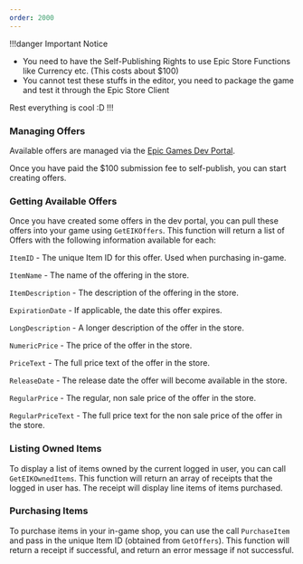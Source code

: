 ```yaml
---
order: 2000
---
```


!!!danger Important Notice
- You need to have the Self-Publishing Rights to use Epic Store Functions like Currency etc. (This costs about $100)
- You cannot test these stuffs in the editor, you need to package the game and test it through the Epic Store Client

Rest everything is cool :D
!!!

### Managing Offers

Available offers are managed via the [Epic Games Dev Portal](https://dev.epicgames.com/en-us/). 

Once you have paid the $100 submission fee to self-publish, you can start creating offers.


### Getting Available Offers

Once you have created some offers in the dev portal, you can pull these offers into your game using `GetEIKOffers`. This function will return a list of Offers with the following information available for each:

`ItemID` - The unique Item ID for this offer. Used when purchasing in-game.

`ItemName` - The name of the offering in the store.

`ItemDescription` - The description of the offering in the store.

`ExpirationDate` - If applicable, the date this offer expires.

`LongDescription` - A longer description of the offer in the store.

`NumericPrice` - The price of the offer in the store.

`PriceText` - The full price text of the offer in the store.

`ReleaseDate` - The release date the offer will become available in the store.

`RegularPrice` - The regular, non sale price of the offer in the store.

`RegularPriceText` - The full price text for the non sale price of the offer in the store.

### Listing Owned Items

To display a list of items owned by the current logged in user, you can call `GetEIKOwnedItems`. This function will return an array of receipts that the logged in user has. The receipt will display line items of items purchased.

### Purchasing Items

To purchase items in your in-game shop, you can use the call `PurchaseItem` and pass in the unique Item ID (obtained from `GetOffers`). This function will return a receipt if successful, and return an error message if not successful.

